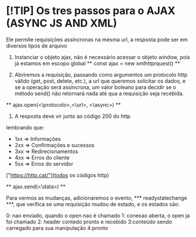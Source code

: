 #  [!TIP] Os tres passos para o AJAX (ASYNC JS AND XML)

<p>
Ele permite requisições assíncronas na mesma url,
a resposta pode ser em diversos tipos de arquivo
</p>



1. Instanciar o objeto ajax, não é necessário acessar o objeto window, pois já estamos em escopo global
** const ajax = new xmlhttprquest() **

1. Abriremos a requisição, passando como argumentos um protocolo http válido (get, post, delete, etc.), a url que queremos solicitar os dados, e se a operação será assíncrona, um valor boleano para decidir se o método send() não retornará nada até qua a requisição seja recebida.

** ajax.open(<\protocolo>,<\url>, <\async>) **

1. A resposta deve vir junto ao código 200 do http

lembrando que:
- 1xx => Informações
- 2xx => Confirmações e sucessos
- 3xx => Redirecionamentos
- 4xx => Erros do cliente
- 5xx => Erros do servidor

["https://http.cat/"](todos os códigos http) 

** ajax.send(<\data>) **
</li>

Para vermos as mudanças, adicionaremos o evento, *** readystatechange ***, que verifica se uma requisição mudou de estado, e os estados são:

0: nao enviado, quando o open nao é chamado
1: conexao aberta, o open ja foi chamado
2: header contedo pronto e recebido
3:conteúdo sendo carregado para sua manipulação
4:pronto



